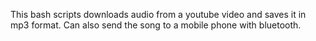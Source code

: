 This bash scripts downloads audio from a youtube video and saves
it in mp3 format. Can also send the song to a mobile phone
with bluetooth.
